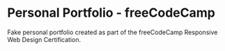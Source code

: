 # Personal Portfolio - freeCodeCamp

Fake personal portfolio created as part of the freeCodeCamp Responsive Web Design Certification.